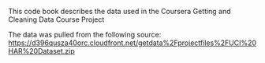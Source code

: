 This code book describes the data used in the Coursera Getting and Cleaning Data Course Project

The data was pulled from the following source:
https://d396qusza40orc.cloudfront.net/getdata%2Fprojectfiles%2FUCI%20HAR%20Dataset.zip 
